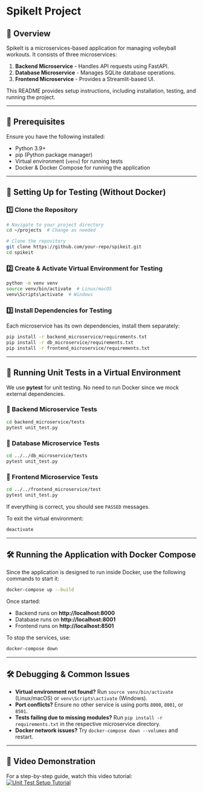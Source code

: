 # SpikeIt Project

## 📌 Overview
SpikeIt is a microservices-based application for managing volleyball workouts. It consists of three microservices:
1. **Backend Microservice** - Handles API requests using FastAPI.
2. **Database Microservice** - Manages SQLite database operations.
3. **Frontend Microservice** - Provides a Streamlit-based UI.

This README provides setup instructions, including installation, testing, and running the project.

---

## 🔧 Prerequisites
Ensure you have the following installed:
- Python 3.9+
- pip (Python package manager)
- Virtual environment (`venv`) for running tests
- Docker & Docker Compose for running the application

---

## 🚀 Setting Up for Testing (Without Docker)
### **1️⃣ Clone the Repository**
```bash
# Navigate to your project directory
cd ~/projects  # Change as needed

# Clone the repository
git clone https://github.com/your-repo/spikeit.git
cd spikeit
```

### **2️⃣ Create & Activate Virtual Environment for Testing**
```bash
python -m venv venv
source venv/bin/activate  # Linux/macOS
venv\Scripts\activate  # Windows
```

### **3️⃣ Install Dependencies for Testing**
Each microservice has its own dependencies, install them separately:
```bash
pip install -r backend_microservice/requirements.txt
pip install -r db_microservice/requirements.txt
pip install -r frontend_microservice/requirements.txt
```

---

## 🧦 Running Unit Tests in a Virtual Environment
We use **pytest** for unit testing. No need to run Docker since we mock external dependencies.

### **🔹 Backend Microservice Tests**
```bash
cd backend_microservice/tests
pytest unit_test.py
```

### **🔹 Database Microservice Tests**
```bash
cd ../../db_microservice/tests
pytest unit_test.py
```

### **🔹 Frontend Microservice Tests**
```bash
cd ../../frontend_microservice/test
pytest unit_test.py
```

If everything is correct, you should see `PASSED` messages.

To exit the virtual environment:
```bash
deactivate
```

---

## 🛠️ Running the Application with Docker Compose
Since the application is designed to run inside Docker, use the following commands to start it:

```bash
docker-compose up --build
```

Once started:
- Backend runs on **http://localhost:8000**
- Database runs on **http://localhost:8001**
- Frontend runs on **http://localhost:8501**

To stop the services, use:
```bash
docker-compose down
```

---

## 🛠️ Debugging & Common Issues
- **Virtual environment not found?** Run `source venv/bin/activate` (Linux/macOS) or `venv\Scripts\activate` (Windows).
- **Port conflicts?** Ensure no other service is using ports `8000`, `8001`, or `8501`.
- **Tests failing due to missing modules?** Run `pip install -r requirements.txt` in the respective microservice directory.
- **Docker network issues?** Try `docker-compose down --volumes` and restart.

---

## 🎥 Video Demonstration
For a step-by-step guide, watch this video tutorial:  
[![Unit Test Setup Tutorial](https://img.youtube.com/vi/ArNPxXf3f2w/0.jpg)](https://youtu.be/ArNPxXf3f2w)

